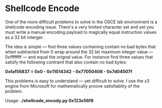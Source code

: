 # Shellcode Encode

One of the more difficult problems to solve in the OSCE lab environment is a shellcode encoding
issue. There's a very limited character set and yet you must write a manual encoding payload
to magically equal instruction values as a 32 bit interger.

The idea is simple — find three values containing contain no bad bytes that when subtracted from 0 
wrap around the 32 bit maximum integer value — 0xffffffff — and equal the orignal value. For 
instance find three values that satisfy the following contraint that also contain no bad bytes:

**0xfaf56837 = 0x0 - 0x11014342 - 0x77050408 - 0x7d04507f**

This problems is easy to understand — yet difficult to solve. I use the z3 engine from Microsoft
for mathematically proove satisfiablity of the problem.

Usage: **./shellcode_encody.py 0x123e56f8**
